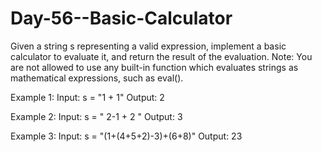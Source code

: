 # Day-56--Basic-Calculator

Given a string s representing a valid expression, implement a basic calculator to evaluate it, and return the result of the evaluation.
Note: You are not allowed to use any built-in function which evaluates strings as mathematical expressions, such as eval(). 

Example 1:
Input: s = "1 + 1"
Output: 2

Example 2:
Input: s = " 2-1 + 2 "
Output: 3

Example 3:
Input: s = "(1+(4+5+2)-3)+(6+8)"
Output: 23
 
